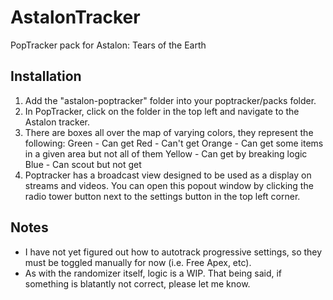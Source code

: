 # AstalonTracker

PopTracker pack for Astalon: Tears of the Earth

## Installation

1. Add the "astalon-poptracker" folder into your poptracker/packs folder.
2. In PopTracker, click on the folder in the top left and navigate to the Astalon tracker.
3. There are boxes all over the map of varying colors, they represent the following: 
    Green - Can get
    Red - Can't get
    Orange - Can get some items in a given area but not all of them
    Yellow - Can get by breaking logic
    Blue - Can scout but not get
4. Poptracker has a broadcast view designed to be used as a display on streams and videos. You can open this popout window by clicking the radio tower button next to the settings button in the top left corner.

## Notes

- I have not yet figured out how to autotrack progressive settings, so they must be toggled manually for now (i.e. Free Apex, etc).
- As with the randomizer itself, logic is a WIP. That being said, if something is blatantly not correct, please let me know.